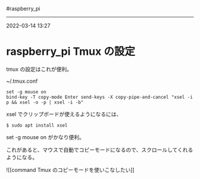 #raspberry_pi 

---
2022-03-14  13:27

# raspberry_pi  Tmux の設定

tmux の設定はこれが便利。

~/.tmux.conf

```
set -g mouse on
bind-key -T copy-mode Enter send-keys -X copy-pipe-and-cancel "xsel -i p && xsel -o -p | xsel -i -b"
```

xsel でクリップボードが使えるようになるには、
```shell
$ sudo apt install xsel
```

set -g mouse on がかなり便利。

これがあると、マウスで自動でコピーモードになるので、スクロールしてくれるようになる。

![[command  Tmux のコピーモードを使いこなしたい]]
